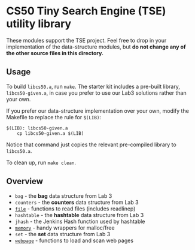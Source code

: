 # CS50 Tiny Search Engine (TSE) utility library

These modules support the TSE project.  Feel free to drop in your implementation of the data-structure modules, but **do not change any of the other source files in this directory.**

## Usage

To build `libcs50.a`, run `make`. 
The starter kit includes a pre-built library, `libcs50-given.a`, in case you prefer to use our Lab3 solutions rather than your own.

If you prefer our data-structure implementation over your own, modify the Makefile to replace the rule for `$(LIB)`:

```
$(LIB): libcs50-given.a
	cp libcs50-given.a $(LIB)
```
Notice that command just copies the relevant pre-compiled library to `libcs50.a`.

To clean up, run `make clean`.

## Overview

 * `bag` - the **bag** data structure from Lab 3
 * `counters` - the **counters** data structure from Lab 3
 * [`file`](file.html) - functions to read files (includes readlinep)
 * `hashtable` - the **hashtable** data structure from Lab 3
 * `jhash` - the Jenkins Hash function used by hashtable
 * [`memory`](memory.html) - handy wrappers for malloc/free
 * `set` - the **set** data structure from Lab 3
 * [`webpage`](webpage.html) - functions to load and scan web pages
